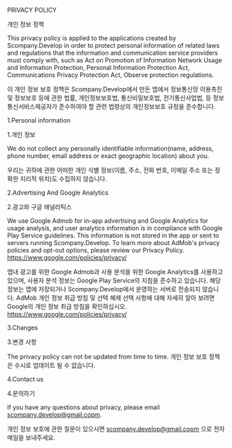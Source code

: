 PRIVACY POLICY

개인 정보 정책

This privacy policy is applied to the applications created by Scompany.Develop in order to protect personal information of related laws and regulations that the information and communication service providers must comply with, such as Act on Promotion of Information Network Usage and Information Protection, Personal Information Protection Act, Communications Privacy Protection Act, Observe protection regulations.

이 개인 정보 보호 정책은 Scompany.Develop에서 만든 앱에서 정보통신망 이용촉진 및 정보보호 등에 관한 법률, 개인정보보호법, 통신비밀보호법, 전기통신사업법, 등 정보통신서비스제공자가 준수하여야 할 관련 법령상의 개인정보보호 규정을 준수합니다.

1.Personal information

1.개인 정보

We do not collect any personally identifiable information(name, address, phone number, email address or exact geographic location) about you.

우리는 귀하에 관한 어떠한 개인 식별 정보(이름, 주소, 전화 번호, 이메일 주소 또는 정확한 지리적 위치)도 수집하지 않습니다.

2.Advertising And Google Analytics

2.광고와 구글 애널리틱스

We use Google Admob for in-app advertising and Google Analytics for usage analysis, and user analytics information is in compliance with Google Play Service guidelines.
This information is not stored in the app or sent to servers running Scompany.Develop.
To learn more about AdMob's privacy policies and opt-out options, please review our Privacy Policy.
https://www.google.com/policies/privacy/

앱내 광고를 위한 Google Admob과 사용 분석을 위한 Google Analytics를 사용하고 있으며, 사용자 분석 정보는 Google Play Service의 지침을 준수하고 있습니다.
해당 정보는 앱에 저장되거나 Scompany.Develop에서 운영하는 서버로 전송되지 않습니다.
AdMob 개인 정보 취급 방침 및 선택 해제 선택 사항에 대해 자세히 알아 보려면 Google의 개인 정보 취급 방침을 확인하십시오.
https://www.google.com/policies/privacy/

3.Changes

3.변경 사항

The privacy policy can not be updated from time to time.
개인 정보 보호 정책은 수시로 업데이트 될 수 없습니다.

4.Contact us

4.문의하기

If you have any questions about privacy, please email scompany.develop@gmail.copm.

개인 정보 보호에 관한 질문이 있으시면 scompany.develop@gmail.copm 으로 전자 메일을 보내주세요.
